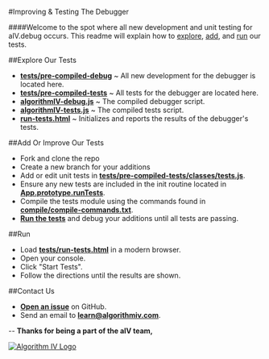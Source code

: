 #Improving & Testing The Debugger

####Welcome to the spot where all new development and unit testing for aIV.debug occurs. This readme will explain how to [explore](#explore), [add](#add), and [run](#run) our tests.


##<a name="explore"></a>Explore Our Tests
- **[tests/pre-compiled-debug](https://github.com/imaginate/algorithmIV-javascript-debugger/tree/master/tests/pre-compiled-debug)** ~ All new development for the debugger is located here.
- **[tests/pre-compiled-tests](https://github.com/imaginate/algorithmIV-javascript-debugger/tree/master/tests/pre-compiled-tests)** ~ All tests for the debugger are located here.
- **[algorithmIV-debug.js](https://github.com/imaginate/algorithmIV-javascript-debugger/blob/master/tests/algorithmIV-debug.js)** ~ The compiled debugger script.
- **[algorithmIV-tests.js](https://github.com/imaginate/algorithmIV-javascript-debugger/blob/master/tests/algorithmIV-debug.js)** ~ The compiled tests script.
- **[run-tests.html](https://github.com/imaginate/algorithmIV-javascript-debugger/blob/master/tests/run-tests.html)** ~ Initializes and reports the results of the debugger's tests.


##<a name="add"></a>Add Or Improve Our Tests
- Fork and clone the repo
- Create a new branch for your additions
- Add or edit unit tests in **[tests/pre-compiled-tests/classes/tests.js](https://github.com/imaginate/algorithmIV-javascript-debugger/blob/master/tests/pre-compiled-testsclasses/tests.js)**.
- Ensure any new tests are included in the init routine located in **[App.prototype.runTests](https://github.com/imaginate/algorithmIV-javascript-debugger/blob/e05c3806325013af5b03c2c7f68726d34138bdc2/tests/pre-compiled-tests/classes/app.js#L90-94)**.
- Compile the tests module using the commands found in **[compile/compile-commands.txt](https://github.com/imaginate/algorithmIV-javascript-debugger/blob/e05c3806325013af5b03c2c7f68726d34138bdc2/compile/compile-commands.txt#L41-78)**.
- **[Run the tests](#run)** and debug your additions until all tests are passing.


##<a name="run"></a>Run
- Load **[tests/run-tests.html](https://github.com/imaginate/algorithmIV-javascript-debugger/blob/master/tests/run-tests.html)** in a modern browser.
- Open your console.
- Click "Start Tests".
- Follow the directions until the results are shown.


##Contact Us
- **[Open an issue](https://github.com/imaginate/algorithmIV-javascript-debugger/issues)** on GitHub.
- Send an email to **[learn@algorithmiv.com](mailto:learn@algorithmiv.com)**.

--
**Thanks for being a part of the aIV team,**

<a href="http://www.algorithmiv.com"><img src="http://www.algorithmiv.com/images/aIV-logo.png" alt="Algorithm IV Logo" /></a>